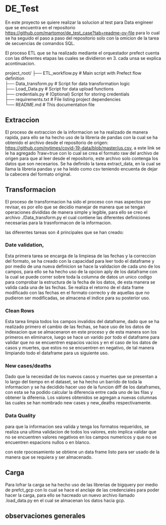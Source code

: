 # DE_Test

En este proyecto se quiere realizar la solucion al test para Data engineer que se encuentra en el repositorio https://github.com/martomor/de_test_case?tab=readme-ov-file para lo cual se ha seguido el paso a paso del repositorio solo con la omicion de la tarea de secuencias de comandos SQL. 

El proceso ETL que se ha realizado mediante el orquestador prefect cuenta con las diferentes etapas las cuales se dividieron en 3. cada unsa se explica acontinuacion.

project_root/
├── ETL_workflow.py        # Main script with Prefect flow definition <br />
├── Data_transform.py      # Script for data transformation logic <br />
├── Load_Data.py           # Script for data upload functions <br />
├── credentials.py         # (Optional) Script for storing credentials <br />
├── requirements.txt      # File listing project dependencies <br />
└── README.md             # This documentation file <br />


## Extraccion 
El proceso de extraccion de la informacion se ha realizado de manera rapida, para ello se ha hecho uso de la libreria de pandas con la cual se ha obtenido el archivo desde el repositorio de origen: https://github.com/nytimes/covid-19-data/blob/master/us.csv, a este link se le ha agregado ?raw=true con lo cual se crea el formato raw del archivo de origen para que al leer desde el repositorio, este archivo solo contenga los datos que son necesarios.
Se ha definido la tarea extract_data, en la cual se llama la libreria pandas y se ha leido como csv teniendo encuenta de dejar la cabecera del formato original.

## Transformacion
El proceso de transformacion ha sido el proceso con mas aspectos por revisar, es por ello que se decidio manejar de manera que se tengan operaciones divididas de manera simple y legible, para ello se creo el archivo ./Data_transform.py el cual contiene las diferentes definiciones necesarias para la trasnformacon de la informacion.

las diferentes tareas son 4 principales que se han creado: 
### Date validation, 
Esta primera tarea se encarga de la limpiesa de las fechas y la correccion del formato, se ha creado con la capacidad para leer todo el dataframe y por medio de una nueva definicion se hace la validacion  de cada uno de los campos, para ello se ha hecho uso de la opcion aply de los dataframe con la cual se puede correr sobre toda la columna de datos un unico codigo para comprobar la estructura de la fecha de los datos, de esta manera se valida cada una de las fechas. Se realiza el retorno de el data frame modificado con las fechas en el formato correcto y de aquellas que no pudieron ser modificadas, se almacena el indice para su posterior uso.

### Clean Rows

Esta tarea limpia todos los campos invalidos del dataframe, dado que se ha realizado primero el cambio de las fechas, se hace uso de los datos de indexacion que se almacenaron en este proceso y de esta manera son los primeros en eliminarce, luego se hace un varido por todo el dataframe para validar que no se encuentren espacios vacios y en el caso de los datos de casos y muertes, que estos no se encuentren en negativo, de tal manera limpiando todo el dataframe para us siguiente uso.

### New cases/deaths 
Dado que la necesidad de los nuevos casos y muertes que se presentan a lo largo del tiempo en el dataset, se ha hecho un barrido de toda la informacion y se ha decidido hacer uso de la funcion diff de los dataframes, con esta se ha podido calcular la diferencia entre cada uno de las filas y obtener la diferenia. Los valores obtenidos se agregan a nuevas columnas las cuales se han nombrado new cases y new_deaths respectivamente.

### Data Quality

para que la informacion sea valida y tenga los formatos requeridos, se realiza una ultima validacion de todos los valores, esto implica validar que no se encuentren valores negativos en los campos numericos y que no se encuentren espacions nullos o en blanco. 


con este rpocesamiento se obtiene un data frame listo para ser usado de la manera que se requiera y ser almacenado.

## Carga 

Para lofrar la carga se ha hecho uso de las librerias de bigquery por medio de prefct_gcp con lo cual se hace el anclaje de las credenciales para poder hacer la carga, para ello se hacreado un nuevo archivo llamado .load_data.py en el cual se almacenan los datos hacia gcp.

## observaciones generales 